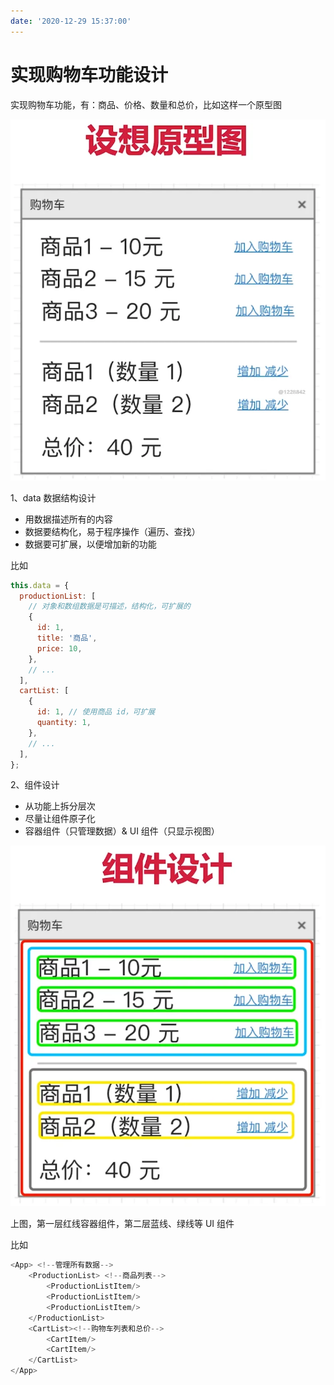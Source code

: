 ```yaml
---
date: '2020-12-29 15:37:00'
---
```


# 实现购物车功能设计

实现购物车功能，有：商品、价格、数量和总价，比如这样一个原型图

![](./images/1991417951.webp)

1、data 数据结构设计

- 用数据描述所有的内容
- 数据要结构化，易于程序操作（遍历、查找）
- 数据要可扩展，以便增加新的功能

比如

```js
this.data = {
  productionList: [
    // 对象和数组数据是可描述，结构化，可扩展的
    {
      id: 1,
      title: '商品',
      price: 10,
    },
    // ...
  ],
  cartList: [
    {
      id: 1, // 使用商品 id，可扩展
      quantity: 1,
    },
    // ...
  ],
};
```

2、组件设计

- 从功能上拆分层次
- 尽量让组件原子化
- 容器组件（只管理数据）& UI 组件（只显示视图）

![](./images/1969078992.webp)

上图，第一层红线容器组件，第二层蓝线、绿线等 UI 组件

比如

```js
<App> <!--管理所有数据-->
    <ProductionList> <!--商品列表-->
        <ProductionListItem/>
        <ProductionListItem/>
        <ProductionListItem/>
    </ProductionList>
    <CartList><!--购物车列表和总价-->
        <CartItem/>
        <CartItem/>
    </CartList>
</App>
```
